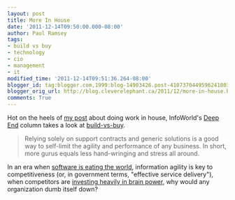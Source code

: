 ```yaml
---
layout: post
title: More In House
date: '2011-12-14T09:50:00.000-08:00'
author: Paul Ramsey
tags:
- build vs buy
- technology
- cio
- management
- it
modified_time: '2011-12-14T09:51:36.264-08:00'
blogger_id: tag:blogger.com,1999:blog-14903426.post-4107370449596241803
blogger_orig_url: http://blog.cleverelephant.ca/2011/12/more-in-house.html
comments: True
---
```


Hot on the heels of [my post](/2011/12/do-it-in-house.html) about doing work in house, InfoWorld's [Deep End](http://www.infoworld.com/print/181268) column takes a look at [build-vs-buy](http://www.infoworld.com/print/181268).

> Relying solely on support contracts and generic solutions is a good way to self-limit the agility and performance of any business. In short, more gurus equals less hand-wringing and stress all around.

In an era when [software is eating the world](http://online.wsj.com/article/SB10001424053111903480904576512250915629460.html), information agility is key to competitiveness (or, in government terms, "effective service delivery"), when competitors are [investing heavily in brain power](http://www.forbes.com/sites/venkateshrao/2011/12/05/the-rise-of-developeronomics/), why would any organization dumb itself down?